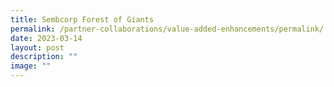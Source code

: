 ```yaml
---
title: Sembcorp Forest of Giants
permalink: /partner-collaborations/value-added-enhancements/permalink/
date: 2023-03-14
layout: post
description: ""
image: ""
---
```

